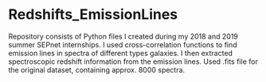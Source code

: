 # Redshifts_EmissionLines
Repository consists of Python files I created during my 2018 and 2019 summer SEPnet internships. I used cross-correlation functions to find emission lines in spectra of different types galaxies. I then extracted spectroscopic redshift information from the emission lines. Used .fits file for the original dataset, containing approx. 8000 spectra.
